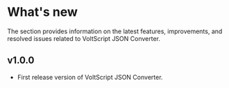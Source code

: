 # What's new

The section provides information on the latest features, improvements, and resolved issues related to VoltScript JSON Converter.

## v1.0.0

- First release version of VoltScript JSON Converter.